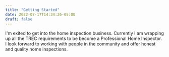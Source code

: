 ```yaml
---
title: "Getting Started"
date: 2022-07-17T14:34:26-05:00
draft: false
---
```


I'm exited to get into the home inspection business. Currently I am wrapping up all the TREC requirements to be become a Professional Home Inspector. I look forward to working with people in the community and offer honest and quality home inspections.